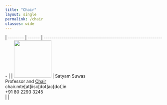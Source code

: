 ```yaml
---
title: "Chair"
layout: single
permalink: /chair
classes: wide
---
```


| --------         | ------    | ------------------------------------------------------------ |
| <img src="{{ site.baseurl }}/assets/images/faculty/satyam.jpg" width=120px>    | Satyam Suwas <br> Professor and <a href="/chair">Chair</a> <br> chair.mte[at]iisc[dot]ac[dot]in <br> +91 80 2293 3245 <br>    |                |
